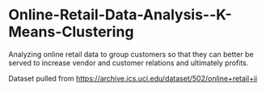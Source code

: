 # Online-Retail-Data-Analysis--K-Means-Clustering
Analyzing online retail data to group customers so that they can better be served to increase vendor and customer relations and ultimately profits.

Dataset pulled from https://archive.ics.uci.edu/dataset/502/online+retail+ii
